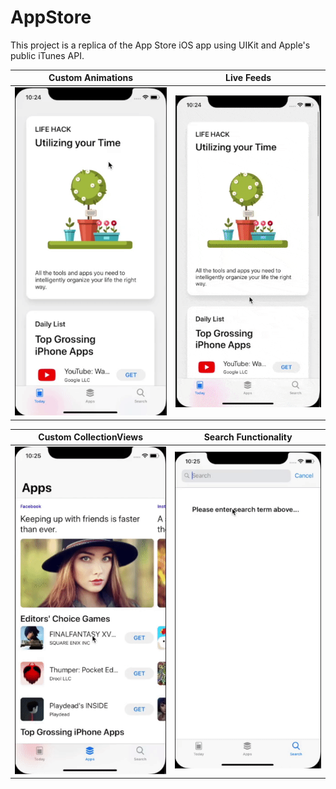 # AppStore

This project is a replica of the App Store iOS app using UIKit and Apple's public iTunes API.

Custom Animations | Live Feeds
:-------------------------:|:-------------------------:
![](demo/cell_animation.gif) | ![](demo/fullscreen_controller.gif)

Custom CollectionViews | Search Functionality
:-------------------------:|:-------------------------:
![](demo/apps_page_ui.gif) | ![](demo/search_demo.gif)
